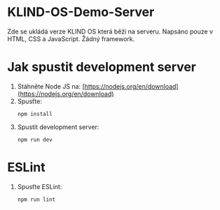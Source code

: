 # KLIND-OS-Demo-Server

Zde se ukládá verze KLIND OS která běží na serveru. Napsáno pouze v HTML, CSS a JavaScript. Žádný framework.

# Jak spustit development server

1. Stáhněte Node JS na: [https://nodejs.org/en/download](https://nodejs.org/en/download)
2. Spusťte:
   ```shell
   npm install
   ```
2. Spustit development server:
   ```shell
   npm run dev
   ```

# ESLint

1. Spusťte ESLint:
   ```shell
   npm run lint
   ```
